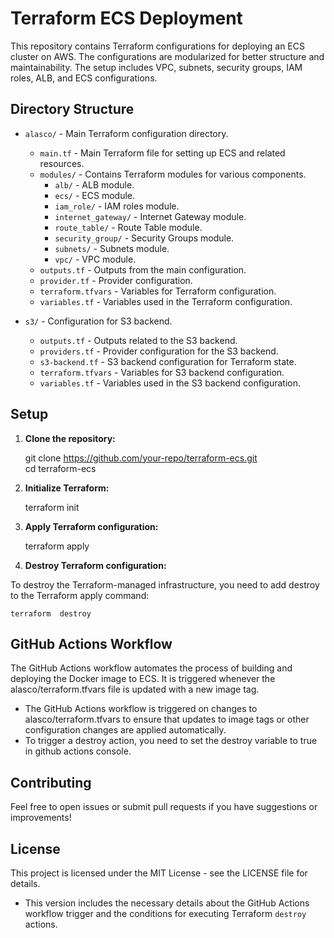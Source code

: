 # Terraform ECS Deployment

This repository contains Terraform configurations for deploying an ECS cluster on AWS. The configurations are modularized for better structure and maintainability. The setup includes VPC, subnets, security groups, IAM roles, ALB, and ECS configurations.

## Directory Structure

- `alasco/` - Main Terraform configuration directory.
  - `main.tf` - Main Terraform file for setting up ECS and related resources.
  - `modules/` - Contains Terraform modules for various components.
    - `alb/` - ALB module.
    - `ecs/` - ECS module.
    - `iam_role/` - IAM roles module.
    - `internet_gateway/` - Internet Gateway module.
    - `route_table/` - Route Table module.
    - `security_group/` - Security Groups module.
    - `subnets/` - Subnets module.
    - `vpc/` - VPC module.
  - `outputs.tf` - Outputs from the main configuration.
  - `provider.tf` - Provider configuration.
  - `terraform.tfvars` - Variables for Terraform configuration.
  - `variables.tf` - Variables used in the Terraform configuration.

- `s3/` - Configuration for S3 backend.
  - `outputs.tf` - Outputs related to the S3 backend.
  - `providers.tf` - Provider configuration for the S3 backend.
  - `s3-backend.tf` - S3 backend configuration for Terraform state.
  - `terraform.tfvars` - Variables for S3 backend configuration.
  - `variables.tf` - Variables used in the S3 backend configuration.

## Setup

1. **Clone the repository:**

    git clone https://github.com/your-repo/terraform-ecs.git \
    cd terraform-ecs


2. **Initialize Terraform:**

    terraform init

3. **Apply Terraform configuration:**

    terraform apply

4. **Destroy Terraform configuration:**

To destroy the Terraform-managed infrastructure, you need to add destroy to the Terraform apply command:

    terraform  destroy

## GitHub Actions Workflow

The GitHub Actions workflow automates the process of building and deploying the Docker image to ECS. It is triggered whenever the alasco/terraform.tfvars file is updated with a new image tag.

- The GitHub Actions workflow is triggered on changes to alasco/terraform.tfvars to ensure that updates to image tags or other configuration changes are applied automatically.
- To trigger a destroy action, you need to set the destroy variable to true in github actions console.

## Contributing
Feel free to open issues or submit pull requests if you have suggestions or improvements!

## License
This project is licensed under the MIT License - see the LICENSE file for details.

- This version includes the necessary details about the GitHub Actions workflow trigger and the conditions for executing Terraform `destroy` actions.
